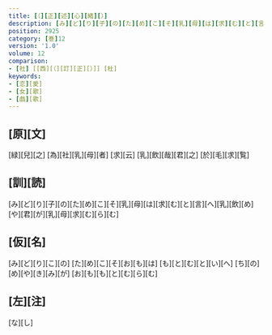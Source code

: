 ```yaml
---
title: [（][正][述][心][緒][）]
description: [み][ど][り][子][の][た][め][こ][そ][乳][母][は][求][む][と][言][へ][乳][飲][め][や][君][が][乳][母][求][む][ら][む]
position: 2925
category: [巻]12
version: '1.0'
volume: 12
comparison:
- [社] [[西][（][訂][正][）]] [杜]
keywords:
- [恋][愛]
- [女][歌]
- [戯][歌]
---
```


## [原][文]

[緑][兒][之] [為][社][乳][母][者] [求][云] [乳][飲][哉][君][之] [於][毛][求][覧]

## [訓][読]

[み][ど][り][子][の][た][め][こ][そ][乳][母][は][求][む][と][言][へ][乳][飲][め][や][君][が][乳][母][求][む][ら][む]

## [仮][名]

[み][ど][り][こ][の] [た][め][こ][そ][お][も][は] [も][と][む][と][い][へ] [ち][の][め][や][き][み][が] [お][も][も][と][む][ら][む]

## [左][注]

[な][し]

